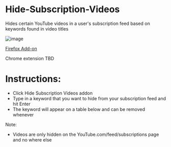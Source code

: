 # Hide-Subscription-Videos
Hides certain YouTube videos in a user's subscription feed based on keywords found in video titles

![image](https://user-images.githubusercontent.com/17418745/172022720-338cc4c4-a9ec-42ac-be44-5a9c023db17d.png)

[Firefox Add-on](https://addons.mozilla.org/en-US/firefox/addon/hide-subscription-videos/)

Chrome extension TBD

# Instructions:
- Click Hide Subscription Videos addon
- Type in a keyword that you want to hide from your subscription feed and hit Enter
- The keyword will appear on a table below and can be removed whenever

Note:
- Videos are only hidden on the YouTube.com/feed/subscriptions page and no where else 
